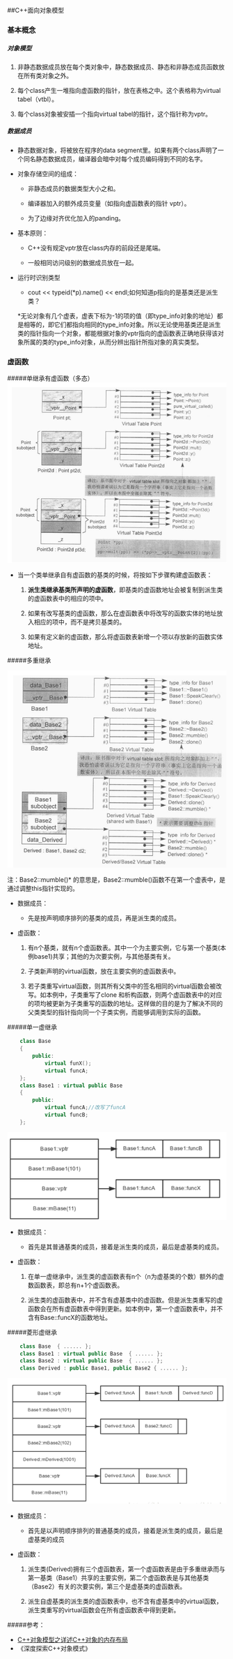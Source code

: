 ##C++面向对象模型

### 基本概念

##### 对象模型
1. 非静态数据成员放在每个类对象中，静态数据成员、静态和非静态成员函数放在所有类对象之外。

2. 每个class产生一堆指向虚函数的指针，放在表格之中。这个表格称为virtual tabel（vtbl）。

3. 每个class对象被安插一个指向virtual tabel的指针，这个指针称为vptr。


##### 数据成员

* 静态数据对象，将被放在程序的data segment里。如果有两个class声明了一个同名静态数据成员，编译器会暗中对每个成员编码得到不同的名字。

* 对象存储空间的组成：

    * 非静态成员的数据类型大小之和。

    * 编译器加入的额外成员变量（如指向虚函数表的指针 vptr）。

    * 为了边缘对齐优化加入的panding。


* 基本原则：
    * C++没有规定vptr放在class内存的前段还是尾端。

    * 一般相同访问级别的数据成员放在一起。

* 运行时识别类型

	* cout << typeid(*p).name() << endl;如何知道p指向的是基类还是派生类？
	
	*无论对象有几个虚表，虚表下标为-1的项的值（即type_info对象的地址）都是相等的，即它们都指向相同的type_info对象。所以无论使用基类还是派生类的指针指向一个对象，都能根据对象的vptr指向的虚函数表正确地获得该对象所属的类的type_info对象，从而分辨出指针所指对象的真实类型。


### 虚函数


#####单继承有虚函数（多态）
![](./pic/func单继承.png)

* 当一个类单继承自有虚函数的基类的时候，将按如下步骤构建虚函数表：

	1. **派生类继承基类所声明的虚函数**，即基类的虚函数地址会被复制到派生类的虚函数表中的相应的项中。

	2. 如果有改写基类的虚函数，那么在虚函数表中将改写的函数实体的地址放入相应的项中，而不是拷贝基类的。

	3. 如果有定义新的虚函数，那么将虚函数表新增一个项以存放新的函数实体地址。


#####多重继承

![](./pic/func多继承.png)

注：Base2::mumble()* 的意思是，Base2::mumble()函数不在第一个虚表中，是通过调整this指针实现的。

* 数据成员：

	* 先是按声明顺序排列的基类的成员，再是派生类的成员。

* 虚函数：

	1. 有n个基类，就有n个虚函数表。其中一个为主要实例，它与第一个基类(本例base1)共享；其他的为次要实例，与其他基类有关。

	2. 子类新声明的virtual函数，放在主要实例的虚函数表中。

	3. 若子类重写virtual函数，则其所有父类中的签名相同的virtual函数会被改写。如本例中，子类重写了clone 和析构函数，则两个虚函数表中的对应的项均被更新为子类重写的函数的地址。这样做的目的是为了解决不同的父类类型的指针指向同一个子类实例，而能够调用到实际的函数。

#####单一虚继承

```cpp
	class Base
    {
    	public: 
        	virtual funX();
            virtual funcA; 
    };
	class Base1 : virtual public Base
    {
    	public:
        	virtual funcA;//改写了funcA
        	virtual funcB;
    };
```

![](./pic/func单一虚继承.png)

* 数据成员：

	- 首先是其普通基类的成员，接着是派生类的成员，最后是虚基类的成员。

* 虚函数：

	1. 在单一虚继承中，派生类的虚函数表有n个（n为虚基类的个数）额外的虚数函数表，即总有n+1个虚函数表。

	2. 派生类的虚函数表中，并不含有虚基类中的虚函数。但是派生类重写的虚函数会在所有虚函数表中得到更新。如本例中，第一个虚函数表中，并不含有Base::funcX的函数地址。

#####菱形虚继承
```cpp
    class Base  { ...... };   
    class Base1 : virtual public Base  { ...... };  
    class Base2 : virtual public Base  { ...... };  
    class Derived : public Base1, public Base2 { ...... };  
```

![](./pic/func菱形虚继承.png)

* 数据成员：

	- 首先是以声明顺序排列的普通基类的成员，接着是派生类的成员，最后是虚基类的成员

* 虚函数：

	1. 派生类(Derived)拥有三个虚函数表，第一个虚函数表是由于多重继承而与第一基类（Base1）共享的主要实例，第二个虚函数表是与其他基类（Base2）有关的次要实例，第三个是虚基类的虚函数表。

	2. 派生自虚基类的派生类的虚函数表中，也不含有虚基类中的virtual函数，派生类重写的virtual函数会在所有虚函数表中得到更新。





#####参考：
* [C++对象模型之详述C++对象的内存布局](http://blog.csdn.net/ljianhui/article/details/46408645)
* 《深度探索C++对象模式》












